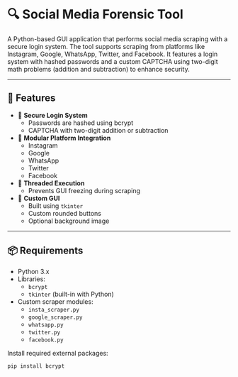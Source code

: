 # 🔍 Social Media Forensic Tool

A Python-based GUI application that performs social media scraping with a secure login system. The tool supports scraping from platforms like Instagram, Google, WhatsApp, Twitter, and Facebook. It features a login system with hashed passwords and a custom CAPTCHA using two-digit math problems (addition and subtraction) to enhance security.

---

## 🚀 Features

- 🔐 **Secure Login System**
  - Passwords are hashed using bcrypt
  - CAPTCHA with two-digit addition or subtraction
- 🧩 **Modular Platform Integration**
  - Instagram
  - Google
  - WhatsApp
  - Twitter
  - Facebook
- 🧵 **Threaded Execution**
  - Prevents GUI freezing during scraping
- 🎨 **Custom GUI**
  - Built using `tkinter`
  - Custom rounded buttons
  - Optional background image

---

## 📦 Requirements

- Python 3.x
- Libraries:
  - `bcrypt`
  - `tkinter` (built-in with Python)
- Custom scraper modules:
  - `insta_scraper.py`
  - `google_scraper.py`
  - `whatsapp.py`
  - `twitter.py`
  - `facebook.py`

Install required external packages:

```bash
pip install bcrypt
